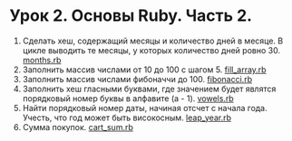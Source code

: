 # Урок 2. Основы Ruby. Часть 2. 

1. Сделать хеш, содержащий месяцы и количество дней в месяце. В цикле выводить те месяцы, у которых количество дней ровно 30.
   [months.rb](https://github.com/yart/tn-rb/blob/master/lesson_2/months.rb)
2. Заполнить массив числами от 10 до 100 с шагом 5.
   [fill_array.rb](https://github.com/yart/tn-rb/blob/master/lesson_2/fill_array.rb)
3. Заполнить массив числами фибоначчи до 100.
   [fibonacci.rb](https://github.com/yart/tn-rb/blob/master/lesson_2/fibonacci.rb)
4. Заполнить хеш гласными буквами, где значением будет являтся порядковый номер буквы в алфавите (a - 1).
   [vowels.rb](https://github.com/yart/tn-rb/blob/master/lesson_2/vowels.rb)
5. Найти порядковый номер даты, начиная отсчет с начала года. Учесть, что год может быть високосным.
   [leap_year.rb](https://github.com/yart/tn-rb/blob/master/lesson_2/leap_year.rb)
6. Сумма покупок.
   [cart_sum.rb](https://github.com/yart/tn-rb/blob/master/lesson_2/cart_sum.rb)
